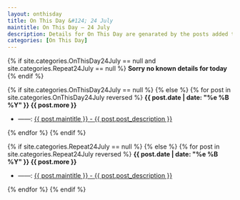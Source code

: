 ```yaml
---
layout: onthisday
title: On This Day &#124; 24 July
maintitle: On This Day — 24 July
description: Details for On This Day are genarated by the posts added to the website so the content is subject to changes/updates over time.
categories: [On This Day]
---
```


{% if site.categories.OnThisDay24July == null and site.categories.Repeat24July == null %}
<strong>Sorry no known details for today</strong>
{% endif %}

{% if site.categories.OnThisDay24July == null %}
{% else %}
{% for post in site.categories.OnThisDay24July reversed %}
<strong>{{ post.date | date: "%e %B %Y" }} {{ post.more }}</strong>
<ul>
<li> ——: <a href="{{ post.url }}">{{ post.maintitle }} - {{ post.post_description }}</a></li>
</ul>
{% endfor %}
{% endif %}

{% if site.categories.Repeat24July == null %}
{% else %}
{% for post in site.categories.Repeat24July reversed %}
<strong>{{ post.date | date: "%e %B %Y" }} {{ post.more }}</strong>
<ul>
<li> ——: <a href="{{ post.url }}">{{ post.maintitle }} - {{ post.post_description }}</a></li>
</ul>
{% endfor %}
{% endif %}
